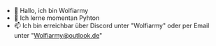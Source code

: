 - 👋 Hallo, ich bin Wolfiarmy
- 🌱 Ich lerne momentan Pyhton
- 📫 Ich bin erreichbar über Discord unter "Wolfiarmy" oder per Email unter "Wolfiarmy@outlook.de"

<!---
Naikrt/Naikrt is a ✨ special ✨ repository because its `README.md` (this file) appears on your GitHub profile.
You can click the Preview link to take a look at your changes.
--->
